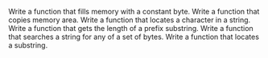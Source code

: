 Write a function that fills memory with a constant byte. Write a function that copies memory area. Write a function that locates a character in a string. Write a function that gets the length of a prefix substring. Write a function that searches a string for any of a set of bytes. Write a function that locates a substring.

